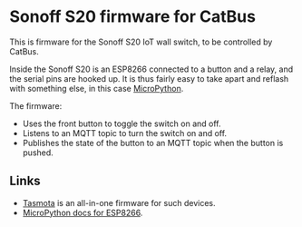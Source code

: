 # Sonoff S20 firmware for CatBus

This is firmware for the Sonoff S20 IoT wall switch, to be controlled by CatBus.

Inside the Sonoff S20 is an ESP8266 connected to a button and a relay, and the serial pins are hooked up.
It is thus fairly easy to take apart and reflash with something else, in this case [MicroPython](http://micropython.org/).

The firmware:

- Uses the front button to toggle the switch on and off.
- Listens to an MQTT topic to turn the switch on and off.
- Publishes the state of the button to an MQTT topic when the button is pushed.

## Links

- [Tasmota](https://github.com/arendst/Tasmota) is an all-in-one firmware for such devices.
- [MicroPython docs for ESP8266](https://docs.micropython.org/en/latest/esp8266/quickref.html).
